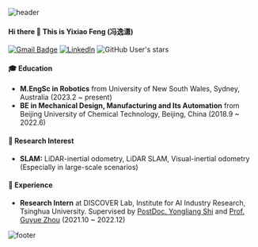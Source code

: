 ![header](https://capsule-render.vercel.app/api?type=waving&&color=gradient&height=80&section=header&fontSize=90)  

#### Hi there 👋 This is Yixiao Feng (冯逸潇)
[![Gmail Badge](https://img.shields.io/badge/Gmail-d14836?style=flat-square&logo=Gmail&logoColor=white&link=mailto:xffer.robotics@gmail.com)](mailto:xffer.robotics@gmail.com)
[![LinkedIn](https://img.shields.io/badge/-LinkedIn-0077b5?style=round-square&logo=linkedin&logoColor=white&link=https://www.linkedin.com/in/yixiao-feng043/)](https://www.linkedin.com/in/yixiao-feng043/)
![GitHub User's stars](https://img.shields.io/github/stars/YixFeng?affiliations=OWNER%2CCOLLABORATOR&label=all%20stars&logo=Github)

#### 🎓 Education
- **M.EngSc in Robotics** from University of New South Wales, Sydney, Australia (2023.2 ~ present)
- **BE in Mechanical Design, Manufacturing and Its Automation** from Beijing University of Chemical Technology, Beijing, China (2018.9 ~ 2022.6)

#### 🎯 Research Interest
- **SLAM:** LiDAR-inertial odometry, LiDAR SLAM, Visual-inertial odometry (Especially in large-scale scenarios)

#### 🚀 Experience
- **Research Intern** at DISCOVER Lab, Institute for AI Industry Research, Tsinghua University. Supervised by [PostDoc. Yongliang Shi](https://scholar.google.com.au/citations?user=alz2MpAAAAAJ&hl=en) and [Prof. Guyue Zhou](https://air.tsinghua.edu.cn/info/1046/1199.htm) (2021.10 ~ 2022.12)

![footer](https://capsule-render.vercel.app/api?type=waving&&color=gradient&height=80&section=footer&fontSize=90)

